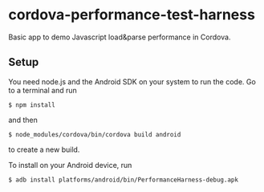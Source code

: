 cordova-performance-test-harness
================================

Basic app to demo Javascript load&amp;parse performance in Cordova.

## Setup

You need node.js and the Android SDK on your system to run the code.
Go to a terminal and run

    $ npm install
and then

    $ node_modules/cordova/bin/cordova build android
to create a new build.

To install on your Android device, run

    $ adb install platforms/android/bin/PerformanceHarness-debug.apk
